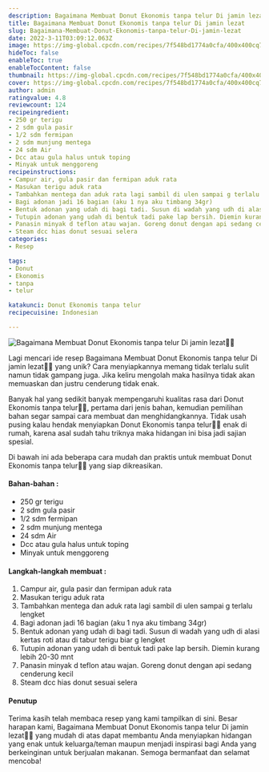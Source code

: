 ```yaml
---
description: Bagaimana Membuat Donut Ekonomis tanpa telur Di jamin lezat"
title: Bagaimana Membuat Donut Ekonomis tanpa telur Di jamin lezat
slug: Bagaimana-Membuat-Donut-Ekonomis-tanpa-telur-Di-jamin-lezat
date: 2022-3-11T03:09:12.063Z
image: https://img-global.cpcdn.com/recipes/7f548bd1774a0cfa/400x400cq70/photo.jpg
hideToc: false
enableToc: true
enableTocContent: false
thumbnail: https://img-global.cpcdn.com/recipes/7f548bd1774a0cfa/400x400cq70/photo.jpg
cover: https://img-global.cpcdn.com/recipes/7f548bd1774a0cfa/400x400cq70/photo.jpg
author: admin
ratingvalue: 4.8
reviewcount: 124
recipeingredient:
- 250 gr terigu
- 2 sdm gula pasir
- 1/2 sdm fermipan
- 2 sdm munjung mentega
- 24 sdm Air
- Dcc atau gula halus untuk toping
- Minyak untuk menggoreng
recipeinstructions:
- Campur air, gula pasir dan fermipan aduk rata
- Masukan terigu aduk rata
- Tambahkan mentega dan aduk rata lagi sambil di ulen sampai g terlalu lengket
- Bagi adonan jadi 16 bagian (aku 1 nya aku timbang 34gr)
- Bentuk adonan yang udah di bagi tadi. Susun di wadah yang udh di alasi kertas roti atau di tabur terigu biar g lengket
- Tutupin adonan yang udah di bentuk tadi pake lap bersih. Diemin kurang lebih 20-30 mnt
- Panasin minyak d teflon atau wajan. Goreng donut dengan api sedang cenderung kecil
- Steam dcc hias donut sesuai selera
categories:
- Resep

tags:
- Donut
- Ekonomis
- tanpa
- telur

katakunci: Donut Ekonomis tanpa telur
recipecuisine: Indonesian

---
```


![Bagaimana Membuat Donut Ekonomis tanpa telur Di jamin lezat👩‍🍳](https://img-global.cpcdn.com/recipes/7f548bd1774a0cfa/400x400cq70/photo.jpg)

Lagi mencari ide resep Bagaimana Membuat Donut Ekonomis tanpa telur Di jamin lezat👩‍🍳 yang unik? Cara menyiapkannya memang tidak terlalu sulit namun tidak gampang juga. Jika keliru mengolah maka hasilnya tidak akan memuaskan dan justru cenderung tidak enak.

Banyak hal yang sedikit banyak mempengaruhi kualitas rasa dari Donut Ekonomis tanpa telur👩‍🍳, pertama dari jenis bahan, kemudian pemilihan bahan segar sampai cara membuat dan menghidangkannya. Tidak usah pusing kalau hendak menyiapkan Donut Ekonomis tanpa telur👩‍🍳 enak di rumah, karena asal sudah tahu triknya maka hidangan ini bisa jadi sajian spesial.

Di bawah ini ada beberapa cara mudah dan praktis untuk membuat Donut Ekonomis tanpa telur👩‍🍳 yang siap dikreasikan.

<!--inarticleads1-->

#### Bahan-bahan :

- 250 gr terigu
- 2 sdm gula pasir
- 1/2 sdm fermipan
- 2 sdm munjung mentega
- 24 sdm Air
- Dcc atau gula halus untuk toping
- Minyak untuk menggoreng

<!--inarticleads2-->

#### Langkah-langkah membuat :

1. Campur air, gula pasir dan fermipan aduk rata
1. Masukan terigu aduk rata
1. Tambahkan mentega dan aduk rata lagi sambil di ulen sampai g terlalu lengket
1. Bagi adonan jadi 16 bagian (aku 1 nya aku timbang 34gr)
1. Bentuk adonan yang udah di bagi tadi. Susun di wadah yang udh di alasi kertas roti atau di tabur terigu biar g lengket
1. Tutupin adonan yang udah di bentuk tadi pake lap bersih. Diemin kurang lebih 20-30 mnt
1. Panasin minyak d teflon atau wajan. Goreng donut dengan api sedang cenderung kecil
1. Steam dcc hias donut sesuai selera

#### Penutup

Terima kasih telah membaca resep yang kami tampilkan di sini. Besar harapan kami, Bagaimana Membuat Donut Ekonomis tanpa telur Di jamin lezat👩‍🍳 yang mudah di atas dapat membantu Anda menyiapkan hidangan yang enak untuk keluarga/teman maupun menjadi inspirasi bagi Anda yang berkeinginan untuk berjualan makanan. Semoga bermanfaat dan selamat mencoba!